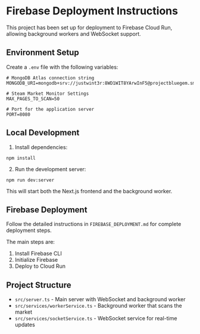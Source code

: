 # Firebase Deployment Instructions

This project has been set up for deployment to Firebase Cloud Run, allowing background workers and WebSocket support.

## Environment Setup

Create a `.env` file with the following variables:

```
# MongoDB Atlas connection string
MONGODB_URI=mongodb+srv://justwint3r:8WD1WIT8YArwInF5@projectbluegem.smhogoz.mongodb.net/steam_market_monitor

# Steam Market Monitor Settings
MAX_PAGES_TO_SCAN=50

# Port for the application server
PORT=8080
```

## Local Development

1. Install dependencies:
```
npm install
```

2. Run the development server:
```
npm run dev:server
```

This will start both the Next.js frontend and the background worker.

## Firebase Deployment

Follow the detailed instructions in `FIREBASE_DEPLOYMENT.md` for complete deployment steps.

The main steps are:

1. Install Firebase CLI
2. Initialize Firebase
3. Deploy to Cloud Run

## Project Structure

- `src/server.ts` - Main server with WebSocket and background worker
- `src/services/workerService.ts` - Background worker that scans the market
- `src/services/socketService.ts` - WebSocket service for real-time updates 